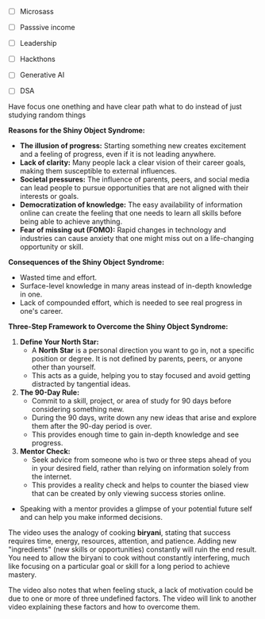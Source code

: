 


- [ ] Microsass
- [ ] Passsive income
- [ ] Leadership
- [ ] Hackthons 
- [ ] Generative AI
- [ ] DSA


Have focus one onething and have clear path what to do instead of just studying random things

**Reasons for the Shiny Object Syndrome:**

- **The illusion of progress:** Starting something new creates excitement and a feeling of progress, even if it is not leading anywhere.
- **Lack of clarity:** Many people lack a clear vision of their career goals, making them susceptible to external influences.
- **Societal pressures:** The influence of parents, peers, and social media can lead people to pursue opportunities that are not aligned with their interests or goals.
- **Democratization of knowledge:** The easy availability of information online can create the feeling that one needs to learn all skills before being able to achieve anything.
- **Fear of missing out (FOMO):** Rapid changes in technology and industries can cause anxiety that one might miss out on a life-changing opportunity or skill.


**Consequences of the Shiny Object Syndrome:**

- Wasted time and effort.
- Surface-level knowledge in many areas instead of in-depth knowledge in one.
- Lack of compounded effort, which is needed to see real progress in one's career.

**Three-Step Framework to Overcome the Shiny Object Syndrome:**

1. **Define Your North Star:**
    - A **North Star** is a personal direction you want to go in, not a specific position or degree. It is not defined by parents, peers, or anyone other than yourself.
    - This acts as a guide, helping you to stay focused and avoid getting distracted by tangential ideas.
2. **The 90-Day Rule:**
    - Commit to a skill, project, or area of study for 90 days before considering something new.
    - During the 90 days, write down any new ideas that arise and explore them after the 90-day period is over.
    - This provides enough time to gain in-depth knowledge and see progress.
3. **Mentor Check:**
    - Seek advice from someone who is two or three steps ahead of you in your desired field, rather than relying on information solely from the internet.
    - This provides a reality check and helps to counter the biased view that can be created by only viewing success stories online.

- Speaking with a mentor provides a glimpse of your potential future self and can help you make informed decisions.

The video uses the analogy of cooking **biryani**, stating that success requires time, energy, resources, attention, and patience. Adding new "ingredients" (new skills or opportunities) constantly will ruin the end result. You need to allow the biryani to cook without constantly interfering, much like focusing on a particular goal or skill for a long period to achieve mastery.

The video also notes that when feeling stuck, a lack of motivation could be due to one or more of three undefined factors. The video will link to another video explaining these factors and how to overcome them.